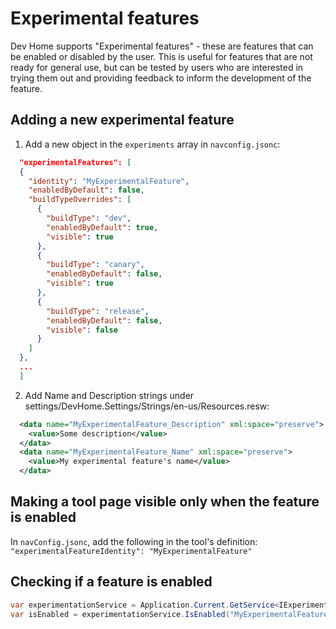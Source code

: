 # Experimental features

Dev Home supports "Experimental features" - these are features that can be enabled or disabled by the user. 
This is useful for features that are not ready for general use, but can be tested by users who are interested in trying them out and providing feedback to inform the development of the feature.


## Adding a new experimental feature

1. Add a new object in the `experiments` array in `navconfig.jsonc`:
```json
  "experimentalFeatures": [
  {
    "identity": "MyExperimentalFeature",
    "enabledByDefault": false,
    "buildTypeOverrides": [
      {
        "buildType": "dev",
        "enabledByDefault": true,
        "visible": true
      },
      {
        "buildType": "canary",
        "enabledByDefault": false,
        "visible": true
      },
      {
        "buildType": "release",
        "enabledByDefault": false,
        "visible": false
      }
    ]
  },
  ...
  ]
```
2. Add Name and Description strings under settings/DevHome.Settings/Strings/en-us/Resources.resw:
```xml
  <data name="MyExperimentalFeature_Description" xml:space="preserve">
    <value>Some description</value>
  </data>
  <data name="MyExperimentalFeature_Name" xml:space="preserve">
    <value>My experimental feature's name</value>
  </data>
```

## Making a tool page visible only when the feature is enabled

In `navConfig.jsonc`, add the following in the tool's definition:
`"experimentalFeatureIdentity": "MyExperimentalFeature"`

## Checking if a feature is enabled

```csharp
var experimentationService = Application.Current.GetService<IExperimentationService>();
var isEnabled = experimentationService.IsEnabled("MyExperimentalFeature");
```
